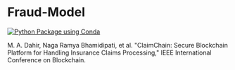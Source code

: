 # Fraud-Model
[![Python Package using Conda](https://github.com/Masrik-Dahir/Fraud-Model/actions/workflows/python-package-conda.yml/badge.svg)](https://github.com/Masrik-Dahir/Fraud-Model/actions/workflows/python-package-conda.yml)

M. A. Dahir, Naga Ramya Bhamidipati, et al. "ClaimChain: Secure Blockchain Platform for Handling Insurance Claims Processing," IEEE International Conference on Blockchain.
